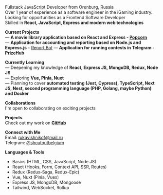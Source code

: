 Fullstack JavaScript Developer from Orenburg, Russia  
Over 1 year of experience as a software engineer in the iGaming industry.
Looking for opportunities as a Frontend Software Developer  
Skilled in **React, JavaScript, Express and modern web technologies**  

**Current Projects**  
— **A movie library application based on React and Express - <a href="https://github.com/daniltrunin/popcorn">Popcorn</a>**  
— **Application for accounting and reporting based on Node.js and Express.js** - <a href="https://github.com/daniltrunin/PVT_Report_bot">Report Bot</a>
— **Application for running contests in Telegram - <a href="https://github.com/daniltrunin/prizehub-web-app-client">PrizeHub</a>**   

**Currently Learning**  
— Deepening my knowledge of **React, Express JS, MongoDB, Redux, Node JS**  
— Exploring **Vue, Pinia, Nuxt**  
— Planning to cover **automated testing (Jest, Cypress), TypeScript, Next JS, Nest, second programming language (PHP, Golang, maybe Python) and Docker**  

**Collaborations**  
I'm open to collaborating on exciting projects

**Projects**  
Check out my work on **[GitHub](https://github.com/daniltrunin)**  

**Connect with Me**  
Email: rukavishnikof@mail.ru  
Telegram: [@shoutoutbelgium](https://t.me/shoutoutbelgium)  

**Languages & Tools**
- Basics (HTML, CSS, JavaScript, Node JS)  
- React (Hooks, Form, Context API, SSR, Routes)  
- Redux (Redux-Saga, Redux-Epic)  
- Vue, Nuxt (Pinia, Vuex)  
- Express JS, MongoDB, Mongoose  
- Tailwind, WebSocket, Rollup  
